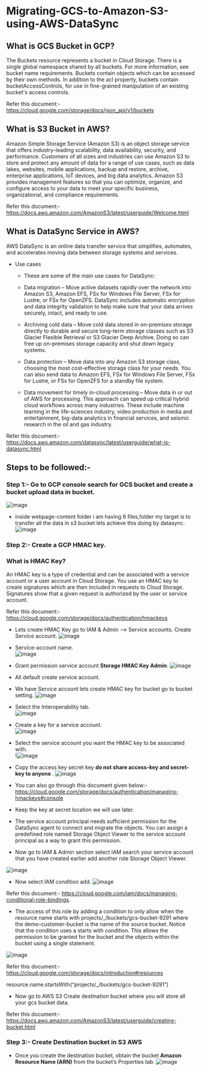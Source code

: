 # Migrating-GCS-to-Amazon-S3-using-AWS-DataSync

## What is GCS Bucket in GCP?
The Buckets resource represents a bucket in Cloud Storage. There is a single global namespace shared by all buckets. For more information, see bucket name requirements.
Buckets contain objects which can be accessed by their own methods. In addition to the acl property, buckets contain bucketAccessControls, for use in fine-grained manipulation of an existing bucket's access controls.

Refer this document:- https://cloud.google.com/storage/docs/json_api/v1/buckets

## What is S3 Bucket in AWS?
Amazon Simple Storage Service (Amazon S3) is an object storage service that offers industry-leading scalability, data availability, security, and performance. Customers of all sizes and industries can use Amazon S3 to store and protect any amount of data for a range of use cases, such as data lakes, websites, mobile applications, backup and restore, archive, enterprise applications, IoT devices, and big data analytics. Amazon S3 provides management features so that you can optimize, organize, and configure access to your data to meet your specific business, organizational, and compliance requirements.

Refer this document:- https://docs.aws.amazon.com/AmazonS3/latest/userguide/Welcome.html

## What is DataSync Service in AWS? 
AWS DataSync is an online data transfer service that simplifies, automates, and accelerates moving data between storage systems and services.

- Use cases
  - These are some of the main use cases for DataSync:

  - Data migration – Move active datasets rapidly over the network into Amazon S3, Amazon EFS, FSx for Windows File Server, FSx for Lustre, or FSx for OpenZFS. DataSync includes automatic encryption and data integrity validation to help make sure that your data arrives securely, intact, and ready to use.

  - Archiving cold data – Move cold data stored in on-premises storage directly to durable and secure long-term storage classes such as S3 Glacier Flexible Retrieval or S3 Glacier Deep Archive. Doing so can free up on-premises storage capacity and shut down legacy systems.

  - Data protection – Move data into any Amazon S3 storage class, choosing the most cost-effective storage class for your needs. You can also send data to Amazon EFS, FSx for Windows File Server, FSx for Lustre, or FSx for OpenZFS for a standby file system.

  - Data movement for timely in-cloud processing – Move data in or out of AWS for processing. This approach can speed up critical hybrid cloud workflows across many industries. These include machine learning in the life-sciences industry, video production in media and entertainment, big-data analytics in financial services, and seismic research in the oil and gas industry.

Refer this document:- https://docs.aws.amazon.com/datasync/latest/userguide/what-is-datasync.html


## Steps to be followed:- 
### Step 1:- Go to GCP console search for GCS bucket and create a bucket upload data in bucket.
![image](https://user-images.githubusercontent.com/63963025/200155068-972cf1cc-84d0-4344-a1ea-95e173794659.png)

- inside webpage-content folder i am having 6 files,folder my target is to transfer all the data in s3 bucket lets achieve this doing by datasync. 
![image](https://user-images.githubusercontent.com/63963025/200155153-d014eea4-8050-4078-9d5d-7fa1b7b45e9a.png)

### Step 2:- Create a GCP HMAC key. 
### What is HMAC Key? 
An HMAC key is a type of credential and can be associated with a service account or a user account in Cloud Storage. You use an HMAC key to create signatures which are then included in requests to Cloud Storage. Signatures show that a given request is authorized by the user or service account.

Refer this document:- https://cloud.google.com/storage/docs/authentication/hmackeys

- Lets create HMAC Key go to IAM & Admin --> Service accounts. Create Service account. 
![image](https://user-images.githubusercontent.com/63963025/200159434-5aeb8c40-6799-4abb-89fd-a42d3c4f857c.png)

- Service-account name. </br>
![image](https://user-images.githubusercontent.com/63963025/200161376-4e8b2433-9d91-41dc-9f2b-92472449f022.png)

- Grant permission service account <b>Storage HMAC Key Admin</b>. 
![image](https://user-images.githubusercontent.com/63963025/200159618-30b8ae74-25cf-433d-a867-11f8a956dfa6.png)

- All default create service account.

- We have Service account lets create HMAC key for bucket go to bucket setting. 
![image](https://user-images.githubusercontent.com/63963025/200159808-380d651c-1878-43e2-8a2a-95533b7315d2.png)

- Select the Interoperability tab. </br>
![image](https://user-images.githubusercontent.com/63963025/200159874-b304e1cd-0233-46a4-89dc-d92223af6189.png)

- Create a key for a service account. </br>
![image](https://user-images.githubusercontent.com/63963025/200159954-3b49813b-d315-47a7-ac11-c904a8384241.png)

- Select the service account you want the HMAC key to be associated with. </br>
!![image](https://user-images.githubusercontent.com/63963025/200161285-fe2903ad-cf3d-42e9-90d7-7faf837de84b.png)


- Copy the access key secret key <b> do not share access-key and secret-key to anyone </b>. 
![image](https://user-images.githubusercontent.com/63963025/200161333-1a109be3-eaf1-447a-a5e0-7eb6aabd5f83.png)


- You can also go through this document given below:- https://cloud.google.com/storage/docs/authentication/managing-hmackeys#console 
- Keep the key at secret location we will use later. 
- The service account principal needs sufficient permission for the DataSync agent to connect and migrate the objects. You can assign a predefined role named Storage Object Viewer to the service account principal as a way to grant this permission.
- Now go to IAM & Admin section select IAM search your service account that you have created earlier add another role Storage Object Viewer.

![image](https://user-images.githubusercontent.com/63963025/200161234-fceecdb7-326a-4aca-b107-2b53d06f82eb.png)

- Now select IAM condition add.
![image](https://user-images.githubusercontent.com/63963025/200753281-83442c36-ac7c-4018-907a-af1dc8f90cfe.png)

Refer this document:- https://cloud.google.com/iam/docs/managing-conditional-role-bindings.

- The access of this role by adding a condition to only allow when the resource name starts with projects/_/buckets/gcs-bucket-9291 where the demo-customer-bucket is the name of the source bucket. Notice that the condition uses a starts with condition. This allows the permission to be granted for the bucket and the objects within the bucket using a single statement.

![image](https://user-images.githubusercontent.com/63963025/200755249-4e1cc031-2fb4-43a6-a997-52707a5d46d3.png)

Refer this document:- https://cloud.google.com/storage/docs/introduction#resources 

resource.name.startsWith(“projects/_/buckets/gcs-bucket-9291”)

- Now go to AWS S3 Create destination bucket where you will store all your gcs bucket data.

Refer this document:- https://docs.aws.amazon.com/AmazonS3/latest/userguide/creating-bucket.html 

### Step 3:- Create Destination bucket in S3 AWS 
 - Once you create the destination bucket, obtain the bucket <b>Amazon Resource Name (ARN)</b> from the bucket’s Properties tab.
![image](https://user-images.githubusercontent.com/63963025/200758589-1f86b3a3-119a-43c1-b94e-85a5c296f7a5.png)


